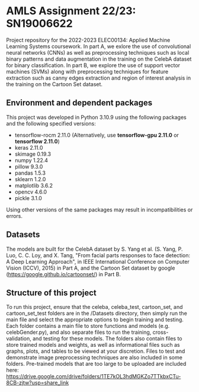 # AMLS Assignment 22/23: SN19006622

Project repository for the 2022-2023 ELEC00134: Applied Machine Learning Systems coursework. In part A, we exlore the use of convolutional neural networks (CNNs) as well as preprocessing techniques such as local binary patterns and data augmentation in the training on the CelebA dataset for binary classification. In part B, we explore the use of support vector machines (SVMs) along with preprocessing techniques for feature extraction such as canny edges extraction and region of interest analysis in the training on the Cartoon Set dataset.

## Environment and dependent packages

This project was developed in Python 3.10.9 using the following packages and the following specified versions:
- tensorflow-rocm 2.11.0 (Alternatively, use **tensorflow-gpu 2.11.0** or **tensorflow 2.11.0**)
- keras 2.11.0
- skimage 0.19.3
- numpy 1.22.4
- pillow 9.3.0
- pandas 1.5.3
- sklearn 1.2.0
- matplotlib 3.6.2
- opencv 4.6.0
- pickle 3.1.0

Using other versions of the same packages may result in incompatibilities or errors.

## Datasets

The models are built for the CelebA dataset by S. Yang et al. (S. Yang, P. Luo, C. C. Loy, and X. Tang, "From facial parts responses to face detection: A Deep Learning Approach", in IEEE International Conference on Computer Vision (ICCV), 2015) in Part A, and the Cartoon Set dataset by google (https://google.github.io/cartoonset/) in Part B.

## Structure of this project

To run this project, ensure that the celeba, celeba_test, cartoon_set, and cartoon_set_test folders are in the /Datasets directory, then simply run the main file and select the appropriate options to begin training and testing. Each folder contains a main file to store functions and models (e.g. celebGender.py), and also separate files to run the training, cross-validation, and testing for these models. The folders also contain files to store trained models and weights, as well as informational files such as graphs, plots, and tables to be viewed at your discretion. Files to test and demonstrate image preprocessing techniques are also included in some folders. Pre-trained models that are too large to be uploaded are included here: https://drive.google.com/drive/folders/1TE7kOL3hdMGKZo7TTkbxCTu-8CB-zjtw?usp=share_link
